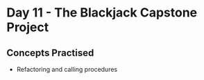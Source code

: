 # Day 11 - The Blackjack Capstone Project

## Concepts Practised

- Refactoring and calling procedures

